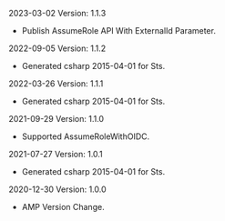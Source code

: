 2023-03-02 Version: 1.1.3
- Publish AssumeRole API With ExternalId Parameter.

2022-09-05 Version: 1.1.2
- Generated csharp 2015-04-01 for Sts.

2022-03-26 Version: 1.1.1
- Generated csharp 2015-04-01 for Sts.

2021-09-29 Version: 1.1.0
- Supported AssumeRoleWithOIDC.

2021-07-27 Version: 1.0.1
- Generated csharp 2015-04-01 for Sts.

2020-12-30 Version: 1.0.0
- AMP Version Change.


